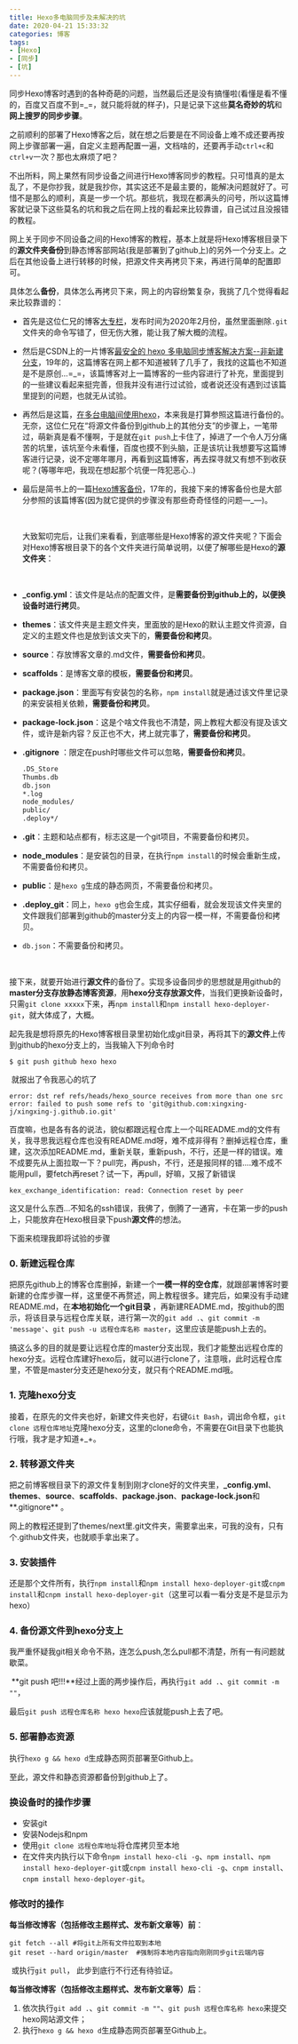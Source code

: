 ```yaml
---
title: Hexo多电脑同步及未解决的坑
date: 2020-04-21 15:33:32
categories: 博客
tags:
- [Hexo]
- [同步]
- [坑]
---
```


​	同步Hexo博客时遇到的各种奇葩的问题，当然最后还是没有搞懂啦(看懂是看不懂的，百度又百度不到=_=，就只能将就的样子)，只是记录下这些**莫名奇妙的坑**和**网上搜罗的同步步骤**。

<!-- more -->

​	之前顺利的部署了Hexo博客之后，就在想之后要是在不同设备上难不成还要再按网上步骤部署一遍，自定义主题再配置一遍，文档啥的，还要再手动`ctrl+c`和`ctrl+v`一次？那也太麻烦了吧？

​	不出所料，网上果然有同步设备之间进行Hexo博客同步的教程。只可惜真的是太乱了，不是你抄我，就是我抄你，其实这还不是最主要的，能解决问题就好了。可惜不是那么的顺利，真是一步一个坑。那些坑，我现在都满头的问号，所以这篇博客就记录下这些莫名的坑和我之后在网上找的看起来比较靠谱，自己试过且没报错的教程。

​	网上关于同步不同设备之间的Hexo博客的教程，基本上就是将Hexo博客根目录下的**源文件夹备份**到静态博客部网站(我是部署到了github上)的另外一个分支上。之后在其他设备上进行转移的时候，把源文件夹再拷贝下来，再进行简单的配置即可。

​	具体怎么**备份**，具体怎么再拷贝下来，网上的内容纷繁复杂，我挑了几个觉得看起来比较靠谱的：

- 首先是这位仁兄的博客[大专栏](https://www.dazhuanlan.com/2020/02/03/5e36f70fc57fd/)，发布时间为2020年2月份，虽然里面删除`.git`文件夹的命令写错了，但无伤大雅，能让我了解大概的流程。

- 然后是CSDN上的一片博客[最安全的 hexo 多电脑同步博客解决方案--非新建分支](https://blog.csdn.net/qq_35684085/article/details/85767516)，19年的，这篇博客在网上都不知道被转了几手了，我找的这篇也不知道是不是原创...=_=，该篇博客对上一篇博客的一些内容进行了补充，里面提到的一些建议看起来挺完善，但我并没有进行过试验，或者说还没有遇到过该篇里提到的问题，也就无从试验。

- 再然后是这篇，[在多台电脑间使用hexo](https://theqwang.github.io/2017/03/17/%E5%9C%A8%E5%A4%9A%E5%8F%B0%E7%94%B5%E8%84%91%E9%97%B4%E4%BD%BF%E7%94%A8hexo/#more)，本来我是打算参照这篇进行备份的。无奈，这位仁兄在“将源文件备份到github上的其他分支”的步骤上，一笔带过，萌新真是看不懂啊，于是就在`git push`上卡住了，掉进了一个令人万分痛苦的坑里，该坑至今未看懂，百度也摸不到头脑，正是该坑让我想要写这篇博客进行记录，说不定哪年哪月，再看到这篇博客，再去探寻就又有想不到收获呢？(等哪年吧，我现在想起那个坑便一阵犯恶心..)

- 最后是简书上的一篇[Hexo博客备份](https://www.jianshu.com/p/57b5a384f234)，17年的，我接下来的博客备份也是大部分参照的该篇博客(因为就它提供的步骤没有那些奇奇怪怪的问题—_—)。

   ​

   大致絮叨完后，让我们来看看，到底哪些是Hexo博客的源文件夹呢？下面会对Hexo博客根目录下的各个文件夹进行简单说明，以便了解哪些是Hexo的**源文件夹**：

   ​

- **_config.yml**：该文件是站点的配置文件，是**需要备份到github上的，以便换设备时进行拷贝**。

- **themes**：该文件夹是主题文件夹，里面放的是Hexo的默认主题文件资源，自定义的主题文件也是放到该文夹下的，**需要备份和拷贝**。

- **source**：存放博客文章的.md文件，**需要备份和拷贝**。

- **scaffolds**：是博客文章的模板，**需要备份和拷贝**。

- **package.json**：里面写有安装包的名称，`npm install`就是通过该文件里记录的来安装相关依赖，**需要备份和拷贝**。

- **package-lock.json**：这是个啥文件我也不清楚，网上教程大都没有提及该文件，或许是新内容？反正也不大，拷上就完事了，**需要备份和拷贝**。

- **.gitignore** ：限定在push时哪些文件可以忽略，**需要备份和拷贝**。

  ```txt
  .DS_Store
  Thumbs.db
  db.json
  *.log
  node_modules/
  public/
  .deploy*/
  ```

- **.git**：主题和站点都有，标志这是一个git项目，不需要备份和拷贝。

- **node_modules**：是安装包的目录，在执行`npm install`的时候会重新生成，不需要备份和拷贝。

- **public**：是`hexo g`生成的静态网页，不需要备份和拷贝。

- **.deploy_git**：同上，`hexo g`也会生成，其实仔细看，就会发现该文件夹里的文件跟我们部署到github的master分支上的内容一模一样，不需要备份和拷贝。

- `db.json`：不需要备份和拷贝。

  ​



​	接下来，就要开始进行**源文件**的备份了。实现多设备同步的思想就是用github的**master分支存放静态博客资源**，用**hexo分支存放源文件**，当我们更换新设备时，只需`git clone xxxxx`下来，再`npm install`和`npm install hexo-deployer-git`，就大体成了，大概。

​	起先我是想将原先的Hexo博客根目录里初始化成git目录，再将其下的**源文件**上传到github的hexo分支上的，当我输入下列命令时

```shell
$ git push github hexo hexo
```

​	就报出了令我恶心的坑了

```shell
error: dst ref refs/heads/hexo_source receives from more than one src
error: failed to push some refs to 'git@github.com:xingxing-j/xingxing-j.github.io.git'
```

​	百度嘛，也是各有各的说法，貌似都跟远程仓库上一个叫README.md的文件有关，我寻思我远程仓库也没有README.md呀，难不成非得有？删掉远程仓库，重建，这次添加README.md，重新关联，重新push，不行，还是一样的错误。难不成要先从上面拉取一下？pull完，再push，不行，还是报同样的错....难不成不能用pull，要fetch再reset？试一下，再pull，好嘛，又报了新错误

```shell
kex_exchange_identification: read: Connection reset by peer
```

​	这又是什么东西...不知名的ssh错误，我佛了，倒腾了一通宵，卡在第一步的push上，只能放弃在Hexo根目录下push**源文件**的想法。



下面来梳理我即将试验的步骤

### 0. 新建远程仓库

​	把原先github上的博客仓库删掉，新建一个**一模一样的空仓库**，就跟部署博客时要新建的仓库步骤一样，这里便不再赘述，网上教程很多。建完后，如果没有手动建README.md，在**本地初始化一个git目录** ，再新建README.md，按github的图示，将该目录与远程仓库关联，进行第一次的`git add .`、`git commit -m 'message'`、`git push -u 远程仓库名称 master`，这里应该是能push上去的。

​	搞这么多的目的就是要让远程仓库的master分支出现，我们才能整出远程仓库的hexo分支。远程仓库建好hexo后，就可以进行clone了，注意哦，此时远程仓库里，不管是master分支还是hexo分支，就只有个README.md哦。

### 1. 克隆hexo分支

​	接着，在原先的文件夹也好，新建文件夹也好，右键`Git Bash`，调出命令框，`git clone 远程仓库地址`克隆hexo分支，这里的clone命令，不需要在Git目录下也能执行哦，我才是才知道+_+。

### 2. 转移源文件夹

​	把之前博客根目录下的源文件复制到刚才clone好的文件夹里，**_config.yml**、**themes**、**source**、**scaffolds**、**package.json**、**package-lock.json**和**.gitignore** 。

​	网上的教程还提到了themes/next里.git文件夹，需要拿出来，可我的没有，只有个.github文件夹，也就顺手拿出来了。

### 3. 安装插件 

​	还是那个文件所有，执行`npm install`和`npm install hexo-deployer-git`或`cnpm install`和`cnpm install hexo-deployer-git`（这里可以看一看分支是不是显示为hexo）

### 4. 备份源文件到hexo分支上

​	我严重怀疑我git相关命令不熟，连怎么push,怎么pull都不清楚，所有一有问题就歇菜。

​	**git push 吧!!!**经过上面的两步操作后，再执行`git add .`、`git commit -m ""`，

最后`git push 远程仓库名称 hexo hexo`应该就能push上去了吧。

### 5. 部署静态资源

​	执行`hexo g && hexo d`生成静态网页部署至Github上。

至此，源文件和静态资源都备份到github上了。



### 换设备时的操作步骤

- 安装git
- 安装Nodejs和npm
- 使用`git clone 远程仓库地址`将仓库拷贝至本地
- 在文件夹内执行以下命令`npm install hexo-cli -g`、`npm install`、`npm install hexo-deployer-git`或`cnpm install hexo-cli -g`、`cnpm install`、`cnpm install hexo-deployer-git`。





### 修改时的操作

​	**每当修改博客（包括修改主题样式、发布新文章等）前**：

```shell
git fetch --all #将git上所有文件拉取到本地
git reset --hard origin/master  #强制将本地内容指向刚刚同步git云端内容
```

​	或执行`git pull`， 此步到底行不行还有待验证。



​	**每当修改博客（包括修改主题样式、发布新文章等）后**：

1. 依次执行`git add .`、`git commit -m ""`、`git push 远程仓库名称 hexo`来提交hexo网站源文件；
2. 执行`hexo g && hexo d`生成静态网页部署至Github上。


